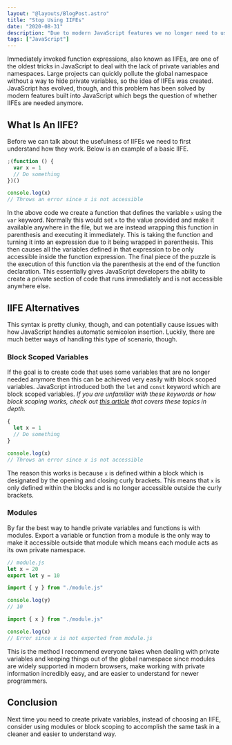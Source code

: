 ```yaml
---
layout: "@layouts/BlogPost.astro"
title: "Stop Using IIFEs"
date: "2020-08-31"
description: "Due to modern JavaScript features we no longer need to use immediately invoked function expressions."
tags: ["JavaScript"]
---
```


Immediately invoked function expressions, also known as IIFEs, are one of the oldest tricks in JavaScript to deal with the lack of private variables and namespaces. Large projects can quickly pollute the global namespace without a way to hide private variables, so the idea of IIFEs was created. JavaScript has evolved, though, and this problem has been solved by modern features built into JavaScript which begs the question of whether IIFEs are needed anymore.

## What Is An IIFE?

Before we can talk about the usefulness of IIFEs we need to first understand how they work. Below is an example of a basic IIFE.

```js
;(function () {
  var x = 1
  // Do something
})()

console.log(x)
// Throws an error since x is not accessible
```

In the above code we create a function that defines the variable `x` using the `var` keyword. Normally this would set `x` to the value provided and make it available anywhere in the file, but we are instead wrapping this function in parenthesis and executing it immediately. This is taking the function and turning it into an expression due to it being wrapped in parenthesis. This then causes all the variables defined in that expression to be only accessible inside the function expression. The final piece of the puzzle is the execution of this function via the parenthesis at the end of the function declaration. This essentially gives JavaScript developers the ability to create a private section of code that runs immediately and is not accessible anywhere else.

## IIFE Alternatives

This syntax is pretty clunky, though, and can potentially cause issues with how JavaScript handles automatic semicolon insertion. Luckily, there are much better ways of handling this type of scenario, though.

### Block Scoped Variables

If the goal is to create code that uses some variables that are no longer needed anymore then this can be achieved very easily with block scoped variables. JavaScript introduced both the `let` and `const` keyword which are block scoped variables. _If you are unfamiliar with these keywords or how block scoping works, check out [this article](/2020-01/var-vs-let-vs-const) that covers these topics in depth._

```js
{
  let x = 1
  // Do something
}

console.log(x)
// Throws an error since x is not accessible
```

The reason this works is because `x` is defined within a block which is designated by the opening and closing curly brackets. This means that `x` is only defined within the blocks and is no longer accessible outside the curly brackets.

### Modules

By far the best way to handle private variables and functions is with modules. Export a variable or function from a module is the only way to make it accessible outside that module which means each module acts as its own private namespace.

```js
// module.js
let x = 20
export let y = 10
```

```js
import { y } from "./module.js"

console.log(y)
// 10
```

```js
import { x } from "./module.js"

console.log(x)
// Error since x is not exported from module.js
```

This is the method I recommend everyone takes when dealing with private variables and keeping things out of the global namespace since modules are widely supported in modern browsers, make working with private information incredibly easy, and are easier to understand for newer programmers.

## Conclusion

Next time you need to create private variables, instead of choosing an IIFE, consider using modules or block scoping to accomplish the same task in a cleaner and easier to understand way.

